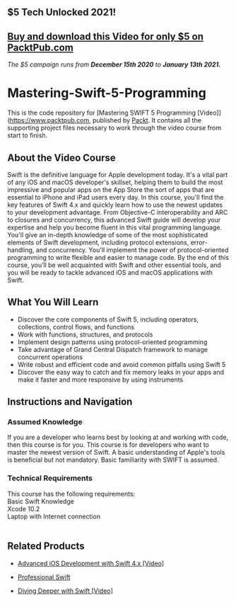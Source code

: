 ## $5 Tech Unlocked 2021!
[Buy and download this Video for only $5 on PacktPub.com](https://www.packtpub.com/product/mastering-swift-5-programming-video/9781789619225)
-----
*The $5 campaign         runs from __December 15th 2020__ to __January 13th 2021.__*

# Mastering-Swift-5-Programming

This is the code repository for [Mastering SWIFT 5 Programming [Video]](https://www.packtpub.com, published by [Packt](https://www.packtpub.com/?utm_source=github). It contains all the supporting project files necessary to work through the video course from start to finish.
## About the Video Course
Swift is the definitive language for Apple development today. It's a vital part of any iOS and macOS developer's skillset, helping them to build the most impressive and popular apps on the App Store the sort of apps that are essential to iPhone and iPad users every day.
In this course, you'll find the key features of Swift 4.x and quickly learn how to use the newest updates to your development advantage. From Objective-C interoperability and ARC to closures and concurrency, this advanced Swift guide will develop your expertise and help you become fluent in this vital programming language.
You'll give an in-depth knowledge of some of the most sophisticated elements of Swift development, including protocol extensions, error-handling, and concurrency. You'll implement the power of protocol-oriented programming to write flexible and easier to manage code. 
By the end of this course, you’ll be well acquainted with Swift and other essential tools, and you will be ready to tackle advanced iOS and macOS applications with Swift.

<H2>What You Will Learn</H2>
<DIV class=book-info-will-learn-text>
<UL>
<LI>Discover the core components of Swift 5, including operators, collections, control flows, and functions
<LI>Work with functions, structures, and protocols
<LI>Implement design patterns using protocol-oriented programming
<LI>Take advantage of Grand Central Dispatch framework to manage concurrent operations
<LI>Write robust and efficient code and avoid common pitfalls using Swift 5
<LI>Discover the easy way to catch and fix memory leaks in your apps and make it faster and more responsive by using instruments
</LI></UL></DIV>

## Instructions and Navigation
### Assumed Knowledge
If you are a developer who learns best by looking at and working with code, then this course is for you. This course is for developers who want to master the newest version of Swift. A basic understanding of Apple's tools is beneficial but not mandatory. Basic familiarity with SWIFT is assumed.	

### Technical Requirements
This course has the following requirements:<br/>
Basic Swift Knowledge<br/>
Xcode 10.2<br/>
Laptop with Internet connection <br/>
 <br/> 






## Related Products
* [Advanced iOS Development with Swift 4.x [Video]](https://prod.packtpub.com/in/web-development/advanced-ios-development-swift-4x-video)

* [Professional Swift](https://prod.packtpub.com/in/application-development/professional-swift)

* [Diving Deeper with Swift [Video]](https://prod.packtpub.com/in/application-development/diving-deeper-swift-video)
